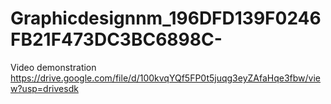 # Graphicdesignnm_196DFD139F0246FB21F473DC3BC6898C-
Video demonstration
https://drive.google.com/file/d/100kvqYQf5FP0t5juqg3eyZAfaHqe3fbw/view?usp=drivesdk
